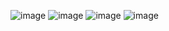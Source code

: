 ![image](https://github.com/Matheus-Bertol/AssemblyAtividades/assets/141282448/19247924-316e-4bfe-91e6-f7e0e382c37d)
![image](https://github.com/Matheus-Bertol/AssemblyAtividades/assets/141282448/c2de78de-5eaf-40be-8624-6d1143c7ba9c)
![image](https://github.com/Matheus-Bertol/AssemblyAtividades/assets/141282448/fad32b0c-eb06-4a06-b7ea-473fc7d5227e)
![image](https://github.com/Matheus-Bertol/AssemblyAtividades/assets/141282448/f3c7be5e-9b83-43f7-ba34-51b762b6bfef)
